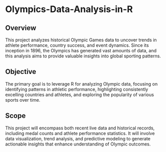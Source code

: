 # Olympics-Data-Analysis-in-R
## Overview
This project analyzes historical Olympic Games data to uncover trends in athlete performance, country success, and event dynamics. Since its inception in 1896, the Olympics has generated vast amounts of data, and this analysis aims to provide valuable insights into global sporting patterns.

## Objective
The primary goal is to leverage R for analyzing Olympic data, focusing on identifying patterns in athletic performance, highlighting consistently excelling countries and athletes, and exploring the popularity of various sports over time.

## Scope
This project will encompass both recent live data and historical records, including medal counts and athlete performance statistics. It will involve data visualization, trend analysis, and predictive modeling to generate actionable insights that enhance understanding of Olympic outcomes.
